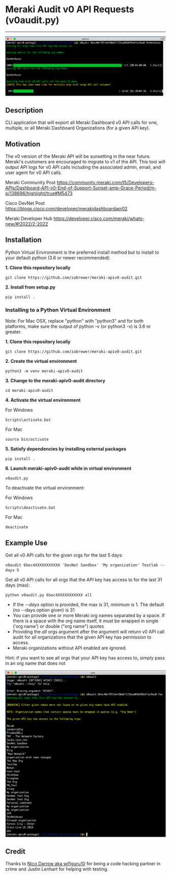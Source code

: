 # Meraki Audit v0 API Requests (v0audit.py)
-----------------

![v0audit](https://github.com/zabrewer/meraki-apiv0-audit/blob/master/assets/single_org.png)

## Description

CLI application that will export all Meraki Dashboard v0 API calls for one, multiple, or all Meraki Dashboard Organizations (for a given API key).

## Motivation

The v0 version of the Meraki API will be sunsetting in the near future. Meraki's customers are encouraged to migrate to v1 of the API. This tool will output API logs for v0 API calls including the associated admin, email, and user agent for v0 API calls.

Meraki Community Post
https://community.meraki.com/t5/Developers-APIs/Dashboard-API-v0-End-of-Support-Sunset-amp-Grace-Period/m-p/138696/highlight/true#M5473

Cisco DevNet Post
https://blogs.cisco.com/developer/merakidashboardapi02

Meraki Developer Hub
https://developer.cisco.com/meraki/whats-new/#!2022/2-2022


## Installation

Python Virtual Environment is the preferred install method but to install to your default python (3.6 or newer recommended):

**1. Clone this repository locally**
```
git clone https://github.com/zabrewer/meraki-apiv0-audit.git
```
**2. Install from setup.py**

```
pip install .
```

### Installing to a Python Virtual Environment

Note: For Mac OSX, replace "python" with "python3" and for both platforms, make sure the output of python -v (or python3 -v) is 3.6 or greater.

**1. Clone this repository locally**
```
git clone https://github.com/zabrewer/meraki-apiv0-audit.git
```
**2. Create the virtual environment**
```
python3 -m venv meraki-apiv0-audit
```

**3. Change to the meraki-apiv0-audit directory**
```
cd meraki-apiv0-audit
```

**4. Activate the virtual environment**

For Windows
```
Scripts\activate.bat
```

For Mac
```
source bin/activate
```

**5. Satisfy dependencies by installing external packages**
```
pip install .
```

**6. Launch meraki-apiv0-audit while in virtual environment**
```
v0audit.py
```

To deactivate the virtual environment:

For Windows
```
Scripts\deactivate.bat
```

For Mac
```
deactivate
```

## Example Use

Get all v0 API calls for the given orgs for the last 5 days:

```
v0audit 6bec4XXXXXXXXXXX 'DevNet Sandbox' 'My organization' Testlab --days 5
```

Get all v0 API calls for all orgs that the API key has access to for the last 31 days (max):

```
python v0audit.py 6bec4XXXXXXXXXXX all
```

- If the *--days* option is provided, the max is 31, minimum is 1.  The default (no --days option given) is 31
- You can provide one or more Meraki org names separated by a space. If there is a space with the org name itself, it must be wrapped in single ('org name') or double ("org name") quotes
- Providing the *all* orgs argument after the *<API-Key>* argument will return v0 API call audit for all organizations that the given API key has permission to access. 
- Meraki organizations without API enabled are ignored.

Hint: if you want to see all orgs that your API key has access to, simply pass in an org name that does not 

![all orgs](https://github.com/zabrewer/meraki-apiv0-audit/blob/master/assets/all_orgs.png)


## Credit

Thanks to [Nico Darrow aka wifiguru10](https://github.com/wifiguru10) for being a code hacking partner in crime and Justin Lenhart for helping with testing.
